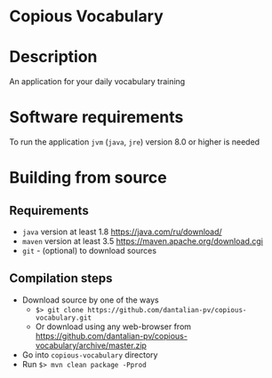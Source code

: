 Copious Vocabulary
===================

# Description
An application for your daily vocabulary training

# Software requirements
To run the application `jvm` (`java`, `jre`) version 8.0 or higher is needed

# Building from source

## Requirements

* `java` version at least 1.8 https://java.com/ru/download/
* `maven` version at least 3.5 https://maven.apache.org/download.cgi
* `git` - (optional) to download sources

## Compilation steps

* Download source by one of the ways
  * `$> git clone https://github.com/dantalian-pv/copious-vocabulary.git`
  * Or download using any web-browser from https://github.com/dantalian-pv/copious-vocabulary/archive/master.zip
* Go into `copious-vocabulary` directory
* Run `$> mvn clean package -Pprod`

